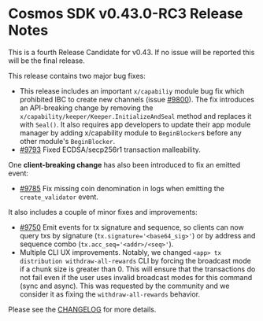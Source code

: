 # Cosmos SDK v0.43.0-RC3 Release Notes

This is a fourth Release Candidate for v0.43. If no issue will be reported this will be the final release.

This release contains two major bug fixes:

- This release includes an important `x/capabiliy` module bug fix which prohibited IBC to create new channels (issue [\#9800](https://github.com/cosmos/cosmos-sdk/issues/9800)).
  The fix introduces an API-breaking change by removing the `x/capability/keeper/Keeper.InitializeAndSeal` method and replaces it with `Seal()`. It also requires app developers to update their app module manager by adding x/capability module to `BeginBlocker`s before any other module's `BeginBlocker`.
- [\#9793](https://github.com/cosmos/cosmos-sdk/pull/9793) Fixed ECDSA/secp256r1 transaction malleability.

One **client-breaking change** has also been introduced to fix an emitted event:

- [\#9785](https://github.com/cosmos/cosmos-sdk/issues/9785) Fix missing coin denomination in logs when emitting the `create_validator` event.

It also includes a couple of minor fixes and improvements:

- [\#9750](https://github.com/cosmos/cosmos-sdk/pull/9750) Emit events for tx signature and sequence, so clients can now query txs by signature (`tx.signature='<base64_sig>'`) or by address and sequence combo (`tx.acc_seq='<addr>/<seq>'`).
- Multiple CLI UX improvements. Notably, we changed `<app> tx distribution withdraw-all-rewards` CLI by forcing the broadcast mode if a chunk size is greater than 0. This will ensure that the transactions do not fail even if the user uses invalid broadcast modes for this command (sync and async). This was requested by the community and we consider it as fixing the `withdraw-all-rewards` behavior.

Please see the [CHANGELOG](https://github.com/cosmos/cosmos-sdk/blob/release/v0.43.x/CHANGELOG.md) for more details.
